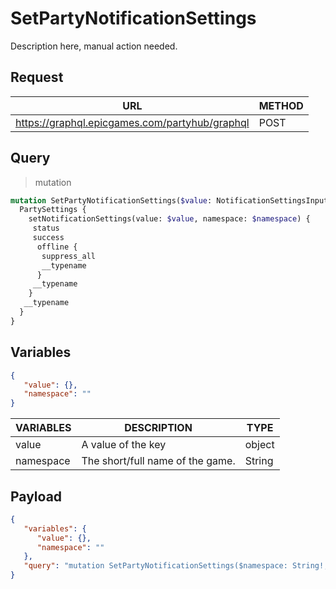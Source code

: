 # SetPartyNotificationSettings

Description here, manual action needed.

## Request
| URL | METHOD |
| - | - |
| https://graphql.epicgames.com/partyhub/graphql | POST |

## Query
> mutation
```graphql
mutation SetPartyNotificationSettings($value: NotificationSettingsInput!, $namespace: String!) {
  PartySettings {
    setNotificationSettings(value: $value, namespace: $namespace) {
     status
     success
      offline {
       suppress_all
       __typename
      }
     __typename
    }
   __typename
  }
}
```

## Variables
```json
{
   "value": {},
   "namespace": ""
}
```
| VARIABLES | DESCRIPTION | TYPE |
| - | - | - |
| value | A value of the key | object |
| namespace | The short/full name of the game. | String |

## Payload
```json
{
   "variables": {
      "value": {},
      "namespace": ""
   },
   "query": "mutation SetPartyNotificationSettings($namespace: String!, $value: NotificationSettingsInput!) { PartySettings { __typename setNotificationSettings(namespace: $namespace, value: $value) { __typename offline { __typename suppress_all } success status } } }"
}
```
